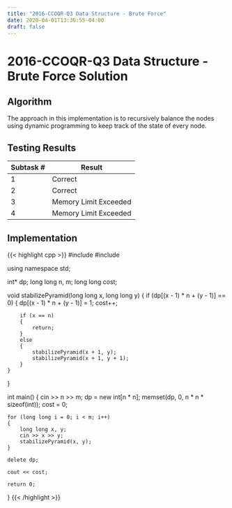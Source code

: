 ```yaml
---
title: "2016-CCOQR-Q3 Data Structure - Brute Force"
date: 2020-04-01T13:36:55-04:00
draft: false
---
```


# 2016-CCOQR-Q3 Data Structure - Brute Force Solution

## Algorithm

The approach in this implementation is to recursively balance the nodes using dynamic programming to keep track of the state of every node.

## Testing Results

| Subtask # | Result                |
|-----------|-----------------------|
|1          | Correct               |
|2          | Correct               |
|3          | Memory Limit Exceeded |
|4          | Memory Limit Exceeded |

## Implementation

{{< highlight cpp >}}
#include <cstring>
#include <iostream>
 
using namespace std;
 
int* dp;
long long n, m;
long long cost;
 
void stabilizePyramid(long long x, long long y)
{
    if (dp[(x - 1) * n + (y - 1)] == 0)
    {
        dp[(x - 1) * n + (y - 1)] = 1;
        cost++;
 
        if (x == n)
        {
            return;
        }
        else
        {
            stabilizePyramid(x + 1, y);
            stabilizePyramid(x + 1, y + 1);
        }
    }
}
 
int main()
{
    cin >> n >> m;
    dp = new int[n * n];
    memset(dp, 0, n * n * sizeof(int));
    cost = 0;
 
    for (long long i = 0; i < m; i++)
    {
        long long x, y;
        cin >> x >> y;
        stabilizePyramid(x, y);
    }
 
    delete dp;
 
    cout << cost;
 
    return 0;
}
{{< /highlight >}}
